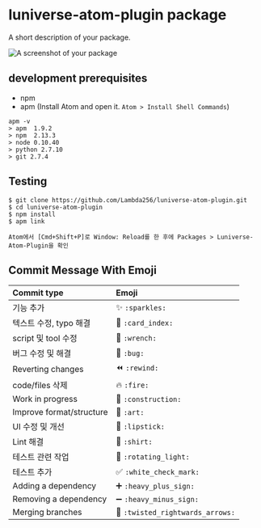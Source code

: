 # luniverse-atom-plugin package

A short description of your package.

![A screenshot of your package](https://f.cloud.github.com/assets/69169/2290250/c35d867a-a017-11e3-86be-cd7c5bf3ff9b.gif)

## development prerequisites

* npm
* apm (Install Atom and open it. `Atom > Install Shell Commands`)
```
apm -v
> apm  1.9.2
> npm  2.13.3
> node 0.10.40
> python 2.7.10
> git 2.7.4
```

## Testing

```
$ git clone https://github.com/Lambda256/luniverse-atom-plugin.git
$ cd luniverse-atom-plugin
$ npm install
$ apm link

Atom에서 [Cmd+Shift+P]로 Window: Reload를 한 후에 Packages > Luniverse-Atom-Plugin을 확인
```

## Commit Message With Emoji

|   Commit type              | Emoji                                         |
|:---------------------------|:----------------------------------------------|
| 기능 추가                    | :sparkles: `:sparkles:`                       |
| 텍스트 수정, typo 해결         | :card_index: `:card_index:`                   |
| script 및 tool 수정          | :wrench: `:wrench:`                       |
| 버그 수정 및 해결              | :bug: `:bug:`                                 |
| Reverting changes          | :rewind: `:rewind:`                           |
| code/files 삭제             | :fire: `:fire:`                               |
| Work in progress           | :construction:  `:construction:`              |
| Improve format/structure   | :art: `:art:`                                 |
| UI 수정 및 개선               | :lipstick: `:lipstick:`                       |
| Lint 해결                   | :shirt: `:shirt:`                             |
| 테스트 관련 작업               | :rotating_light: `:rotating_light:`           |
| 테스트 추가                   | :white_check_mark: `:white_check_mark:`       |
| Adding a dependency        | :heavy_plus_sign: `:heavy_plus_sign:`         |
| Removing a dependency      | :heavy_minus_sign: `:heavy_minus_sign:`       |
| Merging branches           | :twisted_rightwards_arrows: `:twisted_rightwards_arrows:` |
